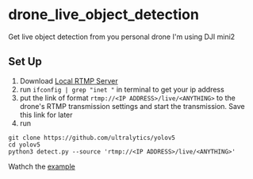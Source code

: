 # drone_live_object_detection
Get live object detection from you personal drone
I'm using DJI mini2

## Set Up
1. Download [Local RTMP Server](https://github.com/sallar/mac-local-rtmp-server)
2. run `ifconfig | grep "inet "` in terminal to get your ip address
3. put the link of format `rtmp://<IP ADDRESS>/live/<ANYTHING>` to the drone's RTMP transmission settings and start the transmission. Save this link for later
4. run 
```
git clone https://github.com/ultralytics/yolov5
cd yolov5
python3 detect.py --source 'rtmp://<IP ADDRESS>/live/<ANYTHING>'
```
Wathch the [example](https://youtu.be/Q4YGRJSYXKE) 
